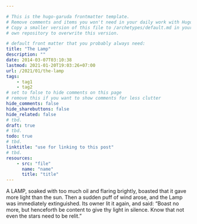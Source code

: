 ```yaml
---

# This is the hugo-garuda frontmatter template.
# Remove comments and items you won't need in your daily work with Hugo.
# Copy a smaller version of this file to /archetypes/default.md in your
# own repository to overwrite this version.

# default front matter that you probably always need:
title: "The Lamp"
description: ""
date: 2014-03-07T03:10:38
lastmod: 2021-01-20T19:03:26+07:00
url: /2021/01/the-lamp
tags:
    - tag1
    - tag2
# set to false to hide comments on this page
# remove this if you want to show comments for less clutter
hide_comments: false
hide_sharebuttons: false
hide_related: false
# tbd.
draft: true
# tbd.
todo: true
# tbd.
linktitle: "use for linking to this post"
# tbd.
resources:
    - src: "file"
      name: "name"
      title: "title"
---
```

A LAMP, soaked with too much oil and flaring brightly, boasted that it gave more light than the sun. Then a sudden puff of wind arose, and the Lamp was immediately extinguished. Its owner lit it again, and said: “Boast no more, but henceforth be content to give thy light in silence. Know that not even the stars need to be relit.”


